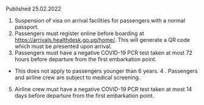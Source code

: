 Published 25.02.2022
1. Suspension of visa on arrival facilities for passengers with a normal passport.
2. Passengers must register online before boarding at <a href="https://arrivals.healthdesk.go.ug/home/">https://arrivals.healthdesk.go.ug/home/</a>. This will generate a QR code which must be presented upon arrival.
3. Passengers must have a negative COVID-19 PCR test taken at most 72 hours before departure from the first embarkation point.
- This does not apply to passengers younger than 6 years.
4 . Passengers and airline crew are subject to medical screening.
5. Airline crew must have a negative COVID-19 PCR test taken at most 14 days before departure from the first embarkation point.